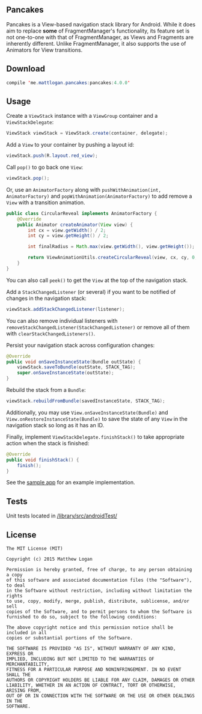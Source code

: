 Pancakes
----

Pancakes is a View-based navigation stack library for Android. While it does aim to replace **some** of FragmentManager's functionality, its feature set is not one-to-one with that of FragmentManager, as Views and Fragments are inherently different. Unlike FragmentManager, it also supports the use of Animators for View transitions.

Download
----

```java
compile 'me.mattlogan.pancakes:pancakes:4.0.0'
```

Usage
-----

Create a `ViewStack` instance with a `ViewGroup` container and a `ViewStackDelegate`:

```java
ViewStack viewStack = ViewStack.create(container, delegate);
```

Add a `View` to your container by pushing a layout id:

```java
viewStack.push(R.layout.red_view);
```

Call `pop()` to go back one `View`:

```java
viewStack.pop();
```

Or, use an `AnimatorFactory` along with `pushWithAnimation(int, AnimatorFactory)` and `popWithAnimation(AnimatorFactory)` to add remove a `View` with a transition animation.

```java
public class CircularReveal implements AnimatorFactory {
    @Override
    public Animator createAnimator(View view) {
        int cx = view.getWidth() / 2;
        int cy = view.getHeight() / 2;

        int finalRadius = Math.max(view.getWidth(), view.getHeight());

        return ViewAnimationUtils.createCircularReveal(view, cx, cy, 0, finalRadius);
    }
}
```

You can also call `peek()` to get the `View` at the top of the navigation stack.

Add a `StackChangedListener` (or several) if you want to be notified of changes in the navigation stack:

```java
viewStack.addStackChangedListener(listener);
```

You can also remove individual listeners with `removeStackChangedListener(StackChangedListener)` or remove all of them with `clearStackChangedListeners()`.

Persist your navigation stack across configuration changes:

```java
@Override
public void onSaveInstanceState(Bundle outState) {
    viewStack.saveToBundle(outState, STACK_TAG);
    super.onSaveInstanceState(outState);
}
```

Rebuild the stack from a `Bundle`:
```java
viewStack.rebuildFromBundle(savedInstanceState, STACK_TAG);
```

Additionally, you may use `View.onSaveInstanceState(Bundle)` and `View.onRestoreInstanceState(Bundle)` to save the state of any `View` in the navigation stack so long as it has an ID.

Finally, implement `ViewStackDelegate.finishStack()` to take appropriate action when the stack is finished:
```java
@Override
public void finishStack() {
    finish();
}
```

See the [sample app](https://github.com/mattlogan/Pancakes/tree/master/app) for an example implementation.

Tests
----

Unit tests located in [/library/src/androidTest/](https://github.com/mattlogan/Pancakes/blob/master/library/src/androidTest/java/me/mattlogan/library/ViewStackTest.java)

License
-----

```
The MIT License (MIT)

Copyright (c) 2015 Matthew Logan

Permission is hereby granted, free of charge, to any person obtaining a copy
of this software and associated documentation files (the "Software"), to deal
in the Software without restriction, including without limitation the rights
to use, copy, modify, merge, publish, distribute, sublicense, and/or sell
copies of the Software, and to permit persons to whom the Software is
furnished to do so, subject to the following conditions:

The above copyright notice and this permission notice shall be included in all
copies or substantial portions of the Software.

THE SOFTWARE IS PROVIDED "AS IS", WITHOUT WARRANTY OF ANY KIND, EXPRESS OR
IMPLIED, INCLUDING BUT NOT LIMITED TO THE WARRANTIES OF MERCHANTABILITY,
FITNESS FOR A PARTICULAR PURPOSE AND NONINFRINGEMENT. IN NO EVENT SHALL THE
AUTHORS OR COPYRIGHT HOLDERS BE LIABLE FOR ANY CLAIM, DAMAGES OR OTHER
LIABILITY, WHETHER IN AN ACTION OF CONTRACT, TORT OR OTHERWISE, ARISING FROM,
OUT OF OR IN CONNECTION WITH THE SOFTWARE OR THE USE OR OTHER DEALINGS IN THE
SOFTWARE.
```
